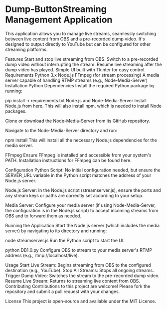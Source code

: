 # Dump-ButtonStreaming Management Application
This application allows you to manage live streams, seamlessly switching between live content from OBS and a pre-recorded dump video. It's designed to output directly to YouTube but can be configured for other streaming platforms.

Features
Start and stop live streaming from OBS.
Switch to a pre-recorded dump video without interrupting the stream.
Resume live streaming after the dump video has played.
Simple UI built with Tkinter for easy control.
Requirements
Python 3.x
Node.js
FFmpeg (for stream processing)
A media server capable of handling RTMP streams (e.g., Node-Media-Server)
Installation
Python Dependencies
Install the required Python package by running:

pip install -r requirements.txt
Node.js and Node-Media-Server
Install Node.js from here. This will also install npm, which is needed to install Node packages.

Clone or download the Node-Media-Server from its GitHub repository.

Navigate to the Node-Media-Server directory and run:

npm install
This will install all the necessary Node.js dependencies for the media server.

FFmpeg
Ensure FFmpeg is installed and accessible from your system's PATH. Installation instructions for FFmpeg can be found here.

Configuration
Python Script: No initial configuration needed, but ensure the SERVER_URL variable in the Python script matches the address of your Node.js server.

Node.js Server: In the Node.js script (streamserver.js), ensure the ports and any stream keys or paths are correctly set according to your setup.

Media Server: Configure your media server (if using Node-Media-Server, the configuration is in the Node.js script) to accept incoming streams from OBS and to forward them as needed.

Running the Application
Start the Node.js server (which includes the media server) by navigating to its directory and running:


node streamserver.js
Run the Python script to start the UI:


python DB1.0.py
Configure OBS to stream to your media server's RTMP address (e.g., rtmp://localhost/live).


Usage
Start Live Stream: Begins streaming from OBS to the configured destination (e.g., YouTube).
Stop All Streams: Stops all ongoing streams.
Trigger Dump Video: Switches the stream to the pre-recorded dump video.
Resume Live Stream: Returns to streaming live content from OBS.
Contributing
Contributions to this project are welcome! Please fork the repository and submit a pull request with your changes.


License
This project is open-source and available under the MIT License.
